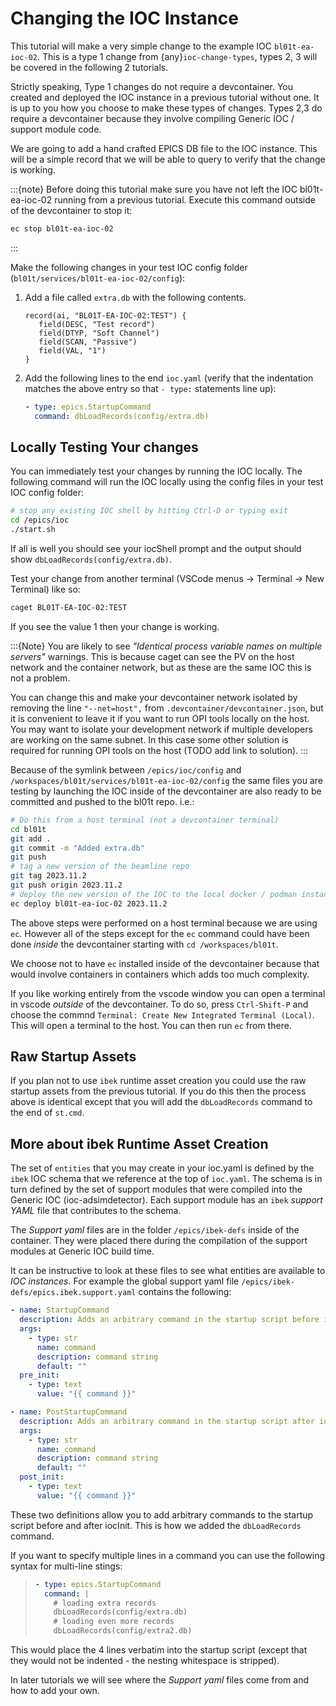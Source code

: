 # Changing the IOC Instance

This tutorial will make a very simple change to the example IOC `bl01t-ea-ioc-02`.
This is a type 1 change from {any}`ioc-change-types`, types 2, 3 will be covered in the
following 2 tutorials.

Strictly speaking, Type 1 changes do not require a devcontainer. You created
and deployed the IOC instance in a previous tutorial without one. It is up to
you how you choose to make these types of changes. Types 2,3 do require a
devcontainer because they involve compiling Generic IOC / support module code.

We are going to add a hand crafted EPICS DB file to the IOC instance. This will
be a simple record that we will be able to query to verify that the change
is working.

:::{note}
Before doing this tutorial make sure you have not left the IOC
bl01t-ea-ioc-02 running from a previous tutorial. Execute this command
outside of the devcontainer to stop it:

```bash
ec stop bl01t-ea-ioc-02
```
:::

Make the following changes in your test IOC config folder
(`bl01t/services/bl01t-ea-ioc-02/config`):

1. Add a file called `extra.db` with the following contents.

   ```text
   record(ai, "BL01T-EA-IOC-02:TEST") {
      field(DESC, "Test record")
      field(DTYP, "Soft Channel")
      field(SCAN, "Passive")
      field(VAL, "1")
   }
   ```

2. Add the following lines to the end `ioc.yaml` (verify that the indentation
   matches the above entry so that `- type:` statements line up):

   ```yaml
   - type: epics.StartupCommand
     command: dbLoadRecords(config/extra.db)
   ```

## Locally Testing Your changes

You can immediately test your changes by running the IOC locally. The following
command will run the IOC locally using the config files in your test IOC config
folder:

```bash
# stop any existing IOC shell by hitting Ctrl-D or typing exit
cd /epics/ioc
./start.sh
```

If all is well you should see your iocShell prompt and the output should
show `dbLoadRecords(config/extra.db)`.

Test your change
from another terminal (VSCode menus -> Terminal -> New Terminal) like so:

```bash
caget BL01T-EA-IOC-02:TEST
```

If you see the value 1 then your change is working.

:::{Note}
You are likely to see
*"Identical process variable names on multiple servers"* warnings. This is
because caget can see the PV on the host network and the container network,
but as these are the same IOC this is not a problem.

You can change this and make your devcontainer network isolated by removing
the line `"--net=host",` from `.devcontainer/devcontainer.json`, but
it is convenient to leave it if you want to run OPI tools locally on the
host. You may want to isolate your development network if multiple
developers are working on the same subnet. In this case some other solution
is required for running OPI tools on the host (TODO add link to solution).
:::

Because of the symlink between `/epics/ioc/config` and
`/workspaces/bl01t/services/bl01t-ea-ioc-02/config` the same files you are testing
by launching the IOC inside of the devcontainer are also ready to be
committed and pushed to the bl01t repo. i.e.:

```bash
# Do this from a host terminal (not a devcontainer terminal)
cd bl01t
git add .
git commit -m "Added extra.db"
git push
# tag a new version of the beamline repo
git tag 2023.11.2
git push origin 2023.11.2
# deploy the new version of the IOC to the local docker / podman instance
ec deploy bl01t-ea-ioc-02 2023.11.2
```

The above steps were performed on a host terminal because we are using `ec`.
However all of the steps except for the `ec` command could have been done
*inside* the devcontainer starting with `cd /workspaces/bl01t`.

We choose not to have `ec` installed inside of the devcontainer because
that would involve containers in containers which adds too much complexity.

If you like working entirely from the vscode window you can open a terminal
in vscode *outside* of the devcontainer. To do so, press `Ctrl-Shift-P` and
choose the commnd `Terminal: Create New Integrated Terminal (Local)`.
This will open a terminal to the host. You can then run `ec` from there.

## Raw Startup Assets

If you plan not to use `ibek` runtime asset creation you could use the raw
startup assets from the previous tutorial. If you do this then the process
above is identical except that you will add the `dbLoadRecords` command to
the end of `st.cmd`.

## More about ibek Runtime Asset Creation

The set of `entities` that you may create in your ioc.yaml is defined by the
`ibek` IOC schema that we reference at the top of `ioc.yaml`.
The schema is in turn defined by the set of support modules that were compiled
into the Generic IOC (ioc-adsimdetector). Each support module has an
`ibek` *support YAML* file that contributes to the schema.

The *Support yaml* files are in the folder `/epics/ibek-defs` inside of the
container. They were placed there during the compilation of the support
modules at Generic IOC build time.

It can be instructive to look at these files to see what entities are available
to *IOC instances*. For example the global support yaml file
`/epics/ibek-defs/epics.ibek.support.yaml` contains the following:

```yaml
- name: StartupCommand
  description: Adds an arbitrary command in the startup script before iocInit
  args:
    - type: str
      name: command
      description: command string
      default: ""
  pre_init:
    - type: text
      value: "{{ command }}"

- name: PostStartupCommand
  description: Adds an arbitrary command in the startup script after iocInit
  args:
    - type: str
      name: command
      description: command string
      default: ""
  post_init:
    - type: text
      value: "{{ command }}"
```

These two definitions allow you to add arbitrary commands to the startup script
before and after iocInit. This is how we added the `dbLoadRecords` command.

If you want to specify multiple lines in a command you can use the following
syntax for multi-line stings:

> ```yaml
> - type: epics.StartupCommand
>   command: |
>     # loading extra records
>     dbLoadRecords(config/extra.db)
>     # loading even more records
>     dbLoadRecords(config/extra2.db)
> ```

This would place the 4 lines verbatim into the startup script (except that
they would not be indented - the nesting whitespace is stripped).

In later tutorials we will see where the *Support yaml* files come from and
how to add your own.
